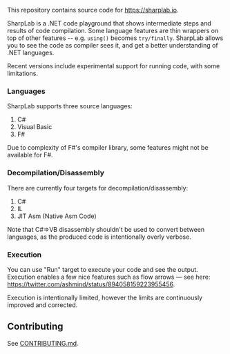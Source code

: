 This repository contains source code for https://sharplab.io.

SharpLab is a .NET code playground that shows intermediate steps and results of code compilation.
Some language features are thin wrappers on top of other features -- e.g. `using()` becomes `try/finally`.
SharpLab allows you to see the code as compiler sees it, and get a better understanding of .NET languages.

Recent versions include experimental support for running code, with some limitations.

### Languages

SharpLab supports three source languages:

1. C#
2. Visual Basic
3. F#

Due to complexity of F#'s compiler library, some features might not be available for F#.

### Decompilation/Disassembly

There are currently four targets for decompilation/disassembly:

1. C#
2. IL
3. JIT Asm (Native Asm Code)

Note that C#=>VB disassembly shouldn't be used to convert between languages, as the produced code is intentionally overly verbose.

### Execution

You can use "Run" target to execute your code and see the output.  
Execution enables a few nice features such as flow arrows — see here:  
https://twitter.com/ashmind/status/894058159223955456.

Execution is intentionally limited, however the limits are continuously improved and corrected.

## Contributing

See [CONTRIBUTING.md](CONTRIBUTING.md).
